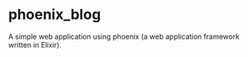 # phoenix_blog
A simple web application using phoenix (a web application framework written in Elixir).
